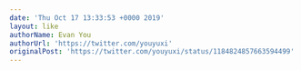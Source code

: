 ```yaml
---
date: 'Thu Oct 17 13:33:53 +0000 2019'
layout: like
authorName: Evan You
authorUrl: 'https://twitter.com/youyuxi'
originalPost: 'https://twitter.com/youyuxi/status/1184824857663594499'
---
```

